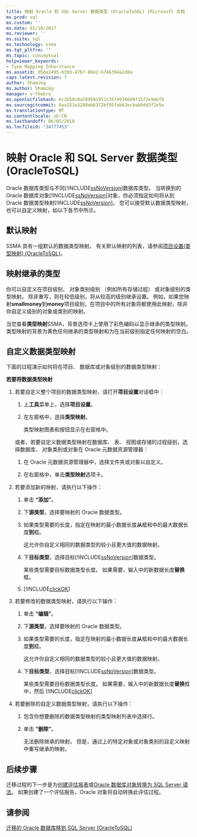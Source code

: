 ```yaml
---
title: 映射 Oracle 和 SQL Server 数据类型 (OracleToSQL) |Microsoft 文档
ms.prod: sql
ms.custom: ''
ms.date: 01/19/2017
ms.reviewer: ''
ms.suite: sql
ms.technology: ssma
ms.tgt_pltfrm: ''
ms.topic: conceptual
helpviewer_keywords:
- Type Mapping Inheritance
ms.assetid: 05da1495-63b9-47b7-86e2-6746394a2d8a
caps.latest.revision: 7
author: Shamikg
ms.author: Shamikg
manager: v-thobro
ms.openlocfilehash: 6c2b58c0a589501951c76f4930689f15f2e9def8
ms.sourcegitcommit: 8aa151e3280eb6372bf95fab63ecbab9dd3f2e5e
ms.translationtype: MT
ms.contentlocale: zh-CN
ms.lasthandoff: 06/05/2018
ms.locfileid: "34777453"
---
```

# <a name="mapping-oracle-and-sql-server-data-types-oracletosql"></a>映射 Oracle 和 SQL Server 数据类型 (OracleToSQL)
Oracle 数据库类型与不同[!INCLUDE[ssNoVersion](../../includes/ssnoversion_md.md)]数据库类型。 当转换到的 Oracle 数据库对象[!INCLUDE[ssNoVersion](../../includes/ssnoversion_md.md)]对象，你必须指定如何将从到 Oracle 数据类型映射[!INCLUDE[ssNoVersion](../../includes/ssnoversion_md.md)]。 您可以接受默认数据类型映射，也可以自定义映射，如以下各节中所示。  
  
## <a name="default-mappings"></a>默认映射  
SSMA 具有一组默认的数据类型映射。 有关默认映射的列表，请参阅[项目设置&#40;类型映射&#41; &#40;OracleToSQL&#41;](../../ssma/oracle/project-settings-type-mapping-oracletosql.md)。  
  
## <a name="type-mapping-inheritance"></a>映射继承的类型  
你可以自定义在项目级别、 对象类别级别 （例如所有存储过程） 或对象级别的类型映射。 除非重写，则在较低级别，将从较高的级别继承设置。 例如，如果您映射**smallmoney**到**money**项目级别，在项目中的所有对象将都使用此映射，除非你自定义级别的对象或类别的映射。  
  
当您查看**类型映射**SSMA，背景选项卡上使用了彩色编码以显示继承的类型映射。 类型映射的背景为黄色任何继承的类型映射和为在当前级别指定任何映射的空白。  
  
## <a name="customizing-data-type-mappings"></a>自定义数据类型映射  
下面的过程演示如何将在项目、 数据库或对象级别的数据类型映射：  
  
**若要将数据类型映射**  
  
1.  若要自定义整个项目的数据类型映射，请打开**项目设置**对话框中：  
  
    1.  上**工具**菜单上，选择**项目设置**。  
  
    2.  在左窗格中，选择**类型映射**。  
  
        类型映射图表和按钮显示在右窗格中。  
  
    或者，若要自定义数据类型映射在数据库、 表、 视图或存储的过程级别，选择数据库、 对象类别或对象在 Oracle 元数据资源管理器：  
  
    1.  在 Oracle 元数据资源管理器中，选择文件夹或对象以自定义。  
  
    2.  在右窗格中，单击**类型映射**选项卡。  
  
2.  若要添加新的映射，请执行以下操作：  
  
    1.  单击 **“添加”**。  
  
    2.  下**源类型**，选择要映射的 Oracle 数据类型。  
  
    3.  如果类型需要的长度，指定在映射的最小数据长度**从**框和中的最大数据长度**到**框。  
  
        这允许你自定义相同的数据类型的较小且更大值的数据映射。  
  
    4.  下**目标类型**，选择目标[!INCLUDE[ssNoVersion](../../includes/ssnoversion_md.md)]数据类型。  
  
        某些类型需要目标数据类型长度。 如果需要，输入中的新数据长度**替换**框。  
  
    5.  [!INCLUDE[clickOK](../../includes/clickok_md.md)]  
  
3.  若要修改的数据类型映射，请执行以下操作：  
  
    1.  单击 **“编辑”**。  
  
    2.  下**源类型**，选择要映射的 Oracle 数据类型。  
  
    3.  如果类型需要的长度，指定在映射的最小数据长度**从**框和中的最大数据长度**到**框。  
  
        这允许你自定义相同的数据类型的较小且更大值的数据映射。  
  
    4.  下**目标类型**，选择目标[!INCLUDE[ssNoVersion](../../includes/ssnoversion_md.md)]数据类型。  
  
        某些类型需要目标数据类型长度。 如果需要，输入中的新数据长度**替换**框中，然后 [!INCLUDE[clickOK](../../includes/clickok_md.md)]  
  
4.  若要删除的自定义数据类型映射，请执行以下操作：  
  
    1.  包含你想要删除的数据类型映射的类型映射列表中选择行。  
  
    2.  单击 **“删除”**。  
  
        无法删除继承的映射。 但是，通过上的特定对象或对象类别的自定义映射中重写继承的映射。  
  
## <a name="next-steps"></a>后续步骤  
迁移过程的下一步是为[创建评估报表](http://msdn.microsoft.com/en-us/4de9bcf6-1346-4740-87f9-7f24a8226357)或[Oracle 数据库对象转换为 SQL Server 语法](http://msdn.microsoft.com/en-us/e021182d-31da-443d-b110-937f5db27272)。 如果创建了一个评估报告，Oracle 对象将自动转换此评估过程。  
  
## <a name="see-also"></a>请参阅  
[迁移的 Oracle 数据库移到 SQL Server &#40;OracleToSQL&#41;](../../ssma/oracle/migrating-oracle-databases-to-sql-server-oracletosql.md)  
  
